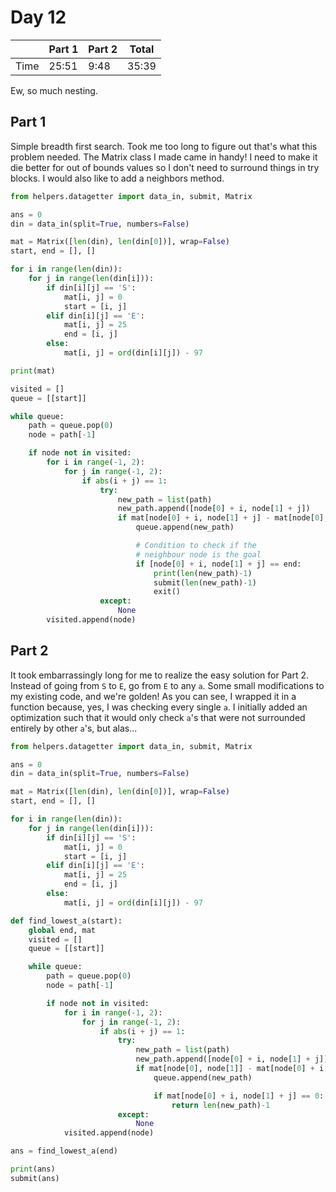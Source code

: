 # Day 12

| | Part 1 | Part 2 | Total |
|---|---|---|---|
|Time|25:51|9:48|35:39|

Ew, so much nesting.

## Part 1

Simple breadth first search. Took me too long to figure out that's what this problem needed. The Matrix class I made came in handy! I need to make it die better for out of bounds values so I don't need to surround things in try blocks. I would also like to add a neighbors method.

```python
from helpers.datagetter import data_in, submit, Matrix

ans = 0
din = data_in(split=True, numbers=False)

mat = Matrix([len(din), len(din[0])], wrap=False)
start, end = [], []

for i in range(len(din)):
    for j in range(len(din[i])):
        if din[i][j] == 'S':
            mat[i, j] = 0
            start = [i, j]
        elif din[i][j] == 'E':
            mat[i, j] = 25
            end = [i, j]
        else:
            mat[i, j] = ord(din[i][j]) - 97

print(mat)

visited = []
queue = [[start]]

while queue:
    path = queue.pop(0)
    node = path[-1]

    if node not in visited:
        for i in range(-1, 2):
            for j in range(-1, 2):
                if abs(i + j) == 1:
                    try:
                        new_path = list(path)
                        new_path.append([node[0] + i, node[1] + j])
                        if mat[node[0] + i, node[1] + j] - mat[node[0], node[1]] <= 1:
                            queue.append(new_path)

                            # Condition to check if the
                            # neighbour node is the goal
                            if [node[0] + i, node[1] + j] == end:
                                print(len(new_path)-1)
                                submit(len(new_path)-1)
                                exit()
                    except:
                        None
        visited.append(node)
```

## Part 2

It took embarrassingly long for me to realize the easy solution for Part 2. Instead of going from `S` to `E`, go from `E` to any `a`. Some small modifications to my existing code, and we're golden! As you can see, I wrapped it in a function because, yes, I was checking every single `a`. I initially added an optimization such that it would only check `a`'s that were not surrounded entirely by other `a`'s, but alas...

```python
from helpers.datagetter import data_in, submit, Matrix

ans = 0
din = data_in(split=True, numbers=False)

mat = Matrix([len(din), len(din[0])], wrap=False)
start, end = [], []

for i in range(len(din)):
    for j in range(len(din[i])):
        if din[i][j] == 'S':
            mat[i, j] = 0
            start = [i, j]
        elif din[i][j] == 'E':
            mat[i, j] = 25
            end = [i, j]
        else:
            mat[i, j] = ord(din[i][j]) - 97

def find_lowest_a(start):
    global end, mat
    visited = []
    queue = [[start]]

    while queue:
        path = queue.pop(0)
        node = path[-1]

        if node not in visited:
            for i in range(-1, 2):
                for j in range(-1, 2):
                    if abs(i + j) == 1:
                        try:
                            new_path = list(path)
                            new_path.append([node[0] + i, node[1] + j])
                            if mat[node[0], node[1]] - mat[node[0] + i, node[1] + j] <= 1:
                                queue.append(new_path)

                                if mat[node[0] + i, node[1] + j] == 0:
                                    return len(new_path)-1
                        except:
                            None
            visited.append(node)

ans = find_lowest_a(end)

print(ans)
submit(ans)
```
